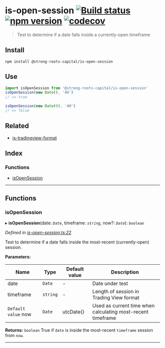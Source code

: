 
is-open-session [![Build status](https://travis-ci.org/strong-roots-capital/is-open-session.svg?branch=master)](https://travis-ci.org/strong-roots-capital/is-open-session) [![npm version](https://img.shields.io/npm/v/@strong-roots-capital/is-open-session.svg)](https://npmjs.org/package/@strong-roots-capital/is-open-session) [![codecov](https://codecov.io/gh/strong-roots-capital/is-open-session/branch/master/graph/badge.svg)](https://codecov.io/gh/strong-roots-capital/is-open-session)
========================================================================================================================================================================================================================================================================================================================================================================================================================================================================================================

> Test to determine if a date falls inside a currently-open timeframe

Install
-------

```shell
npm install @strong-roots-capital/is-open-session
```

Use
---

```typescript
import isOpenSession from '@strong-roots-capital/is-open-session'
isOpenSession(new Date(), '4H')
// => true

isOpenSession(new Date(0), '4H')
// => false
```

Related
-------

*   [is-tradingview-format](https://github.com/strong-roots-capital/is-tradingview-format)

## Index

### Functions

* [isOpenSession](#isopensession)

---

## Functions

<a id="isopensession"></a>

###  isOpenSession

▸ **isOpenSession**(date: *`Date`*, timeframe: *`string`*, now?: *`Date`*): `boolean`

*Defined in [is-open-session.ts:22](https://github.com/strong-roots-capital/is-open-session/blob/dba20ae/src/is-open-session.ts#L22)*

Test to determine if a date falls inside the most-recent (currently-open) session.

**Parameters:**

| Name | Type | Default value | Description |
| ------ | ------ | ------ | ------ |
| date | `Date` | - |  Date under test |
| timeframe | `string` | - |  Length of session in Trading View format |
| `Default value` now | `Date` |  utcDate() |  Used as current time when calculating most-recent timeframe |

**Returns:** `boolean`
True if `date` is inside the most-recent `timeframe` session from `now`.

___

